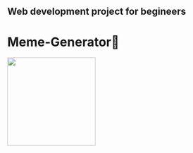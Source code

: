 ## Web development project for begineers
# Meme-Generator🤪
<img src="https://www.google.com/imgres?imgurl=https%3A%2F%2Fsd.keepcalms.com%2Fi%2Fshabash-beta-shabash.png&imgrefurl=https%3A%2F%2Fkeepcalms.com%2Fp%2Fshabash-beta-shabash%2F&tbnid=MQczjbJvjNQ9MM&vet=12ahUKEwif-Kinw7byAhVDihoKHb1yAwoQMygRegUIARDOAQ..i&docid=qPRFfGdVaTTi6M&w=600&h=700&q=meme%20shabash%20beta&client=opera&ved=2ahUKEwif-Kinw7byAhVDihoKHb1yAwoQMygRegUIARDOAQ" width="200px" height="200px">
